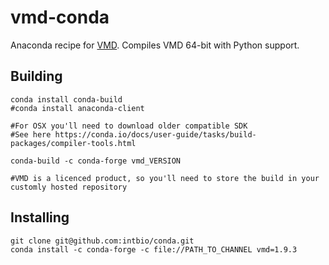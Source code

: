 # vmd-conda

Anaconda recipe for [VMD](http://www.ks.uiuc.edu/Research/vmd/).
Compiles VMD 64-bit with Python support.



## Building 
```
conda install conda-build
#conda install anaconda-client

#For OSX you'll need to download older compatible SDK
#See here https://conda.io/docs/user-guide/tasks/build-packages/compiler-tools.html

conda-build -c conda-forge vmd_VERSION

#VMD is a licenced product, so you'll need to store the build in your customly hosted repository

```


## Installing 

```
git clone git@github.com:intbio/conda.git
conda install -c conda-forge -c file://PATH_TO_CHANNEL vmd=1.9.3
```
